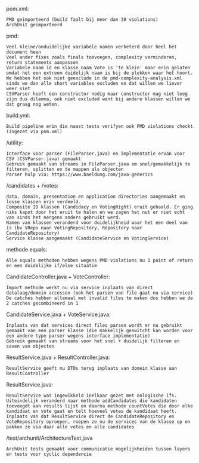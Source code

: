pom.xml:
    
    PMD geimporteerd (build faalt bij meer dan 30 violations)
    ArchUnit geimporteerd

pmd:

    Veel kleine/onduidelijke variabele namen verbeterd door heel het document heen
    Veel ander fixes zoals finals toevoegen, complexity verminderen, return statements aanpassen
    Variabele naam id en klasse naam Vote is 'te klein' maar erin gelaten omdat het een extreem duidelijk naam is bij de plekken waar het hoort. We hebben het ook niet geexclude in de pmd-complexity-analysis.xml sinds we dan alle short variables excluden en dat willen we liever weer niet	
    CSVParser heeft een constructor nodig maar constructor mag niet leeg zijn dus dilemma, ook niet excluded want bij andere klassen willen we dat graag nog weten.

build.yml:

    Build pipeline erin die naast tests verifyen ook PMD violations checkt (ingezet via pom.xml)


/utility:

    Interface voor parser (FileParser.java) en implementatie ervan voor CSV (CSVParser.java) gemaakt
    Gebruik gemaakt van streams in FileParser.java om snel/gemakkelijk te filteren, splitten en te mappen als objecten
    Parser hulp via: https://www.baeldung.com/java-generics

/candidates + /votes:

    data, domain, presentation en application directories aangemaakt en losse klassen erin verdeeld.
    Composite ID klassen (Candidacy en VotingRight) eruit gehaald. Er ging niks kapot door het eruit te halen en we zagen het nut er niet echt van sinds het nergens anders gebruikt werd.
    Namen van klassen veranderd voor duidelijkheid waar het een deel van is (bv VRepo naar VotingRepository, Repository naar CandidateRepository)
    Service klasse aangemaakt (CandidateService en VotingService)
 

methode equals:
	
    Alle equals methoden hebben wegens PMD violations nu 1 point of return en een duidelijke if/else situatie


CandidateController.java + VoteController:

    Import methode werkt nu via service inplaats van direct datalaag/domein accessen (ook het parsen van file gaat nu via service)
    De catches hebben allemaal met invalid files te maken dus hebben we de 2 catches gecombineerd in 1


CandidateService.java + VoteService.java:

    Inplaats van dat services direct files parsen wordt er nu gebruikt gemaakt van een parser klasse (die makkelijk geswitcht kan worden voor een andere type parser wegens interface implementatie)
    Gebruik gemaakt van streams voor het snel + duidelijk filteren en saven van objecten

ResultService.java + ResultController.java:

    ResultService geeft nu DTOs terug inplaats van domein klasse aan ResultController


ResultService.java:

    ResultService was ingewikkeld inelkaar gezet met onlogische ifs. Uiteindelijk veranderd naar methode addCandidates die kandidaten toevoegdt aan results lijst en daarna methode countVotes die door elke kandidaat en vote gaat en telt hoeveel votes de kandidaat heeft.
    Inplaats van dat ResultService direct de CandidateRepository en VoteRepository oproepen, roepen ze nu de services van de klasse op en pakken ze via daar alle votes en alle candidates


/test/archunit/ArchitectureTest.java

    ArchUnit tests gemaakt voor communicatie mogelijkheiden tussen layers en tests voor cyclic dependencie
